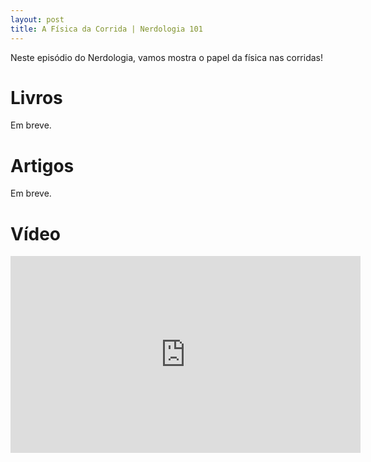 ```yaml
---
layout: post
title: A Física da Corrida | Nerdologia 101
---
```


Neste episódio do Nerdologia, vamos mostra o papel da física nas corridas!

Livros
=====

Em breve.

Artigos
=====

Em breve.

Vídeo
=====

<iframe width="560" height="315" src="https://www.youtube.com/embed/KHpPlcy4o4w" frameborder="0" allowfullscreen></iframe>


